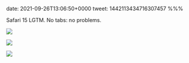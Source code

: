 date: 2021-09-26T13:06:50+0000
tweet: 1442113434716307457
%%%

Safari 15 LGTM. No tabs: no problems.

![](FANqfsVVQA45liX.jpg)

![](FANqfvOWEAcuigO.jpg)

![](FANqfxuWYAYxUvf.jpg)
